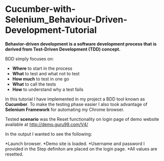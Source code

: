 # Cucumber-with-Selenium_Behaviour-Driven-Development-Tutorial
**Behavior-driven development is a software development process that is derived from Test-Driven Development (TDD) concept.**


BDD simply focuses on:
*	**Where** to start in the process
*	**What** to test and what not to test
*	**How much** to test in one go
*	**What** to call the tests
*	**How** to understand why a test fails

In this tutorial I have implemented in my project a BDD tool known as **Cucumber**. To make the testing phase easier I also took advantage of **Selenium Framework** for automating my Chrome browser.

Tested **scenario** was the Reset functionality on login page of demo website available at http://demo.guru99.com/V4/

In the output I wanted to see the following:

*Launch browser.
*Demo site is loaded.
*Username and password I provided in the Step definiton are placed on the login page.
*All values are resetted.

